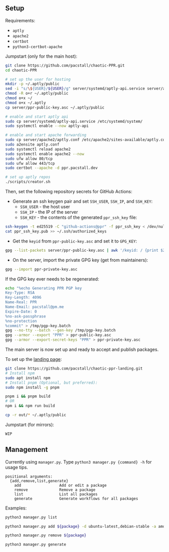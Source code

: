 ## Setup

Requirements:
- `aptly`
- `apache2`
- `certbot`
- `python3-certbot-apache`

Jumpstart (only for the main host):
```bash
git clone https://github.com/pacstall/chaotic-PPR.git
cd chaotic-PPR

# set up the user for hosting
mkdir -p ~/.aptly/public
sed -i "s/\${USER}/${USER}/g" server/systemd/aptly-api.service server/apache2/aptly.conf
chmod -R o+r ~/.aptly/public
chmod o+x ~/
chmod o+x ~/.aptly
cp server/ppr-public-key.asc ~/.aptly/public

# enable and start aptly api
sudo cp server/systemd/aptly-api.service /etc/systemd/system/
sudo systemctl enable --now aptly-api

# enable and start apache forwarding
sudo cp server/apache2/aptly.conf /etc/apache2/sites-available/aptly.conf
sudo a2ensite aptly.conf
sudo systemctl reload apache2
sudo systemctl enable apache2 --now
sudo ufw allow 80/tcp
sudo ufw allow 443/tcp
sudo certbot --apache -d ppr.pacstall.dev

# set up aptly repos
./scripts/creator.sh
```
Then, set the following repository secrets for GitHub Actions:
- Generate an ssh keygen pair and set `SSH_USER`, `SSH_IP`, and `SSH_KEY`:
  - `SSH_USER` - the host user
  - `SSH_IP` - the IP of the server
  - `SSH_KEY` - the contents of the generated `ppr_ssh_key` file:
```bash
ssh-keygen -t ed25519 -C "github-actions@ppr" -f ppr_ssh_key < /dev/null
cat ppr_ssh_key.pub >> ~/.ssh/authorized_keys
```

- Get the `keyid` from `ppr-public-key.asc` and set it to `GPG_KEY`:
```bash
gpg --list-packets server/ppr-public-key.asc | awk '/keyid: / {print $2}'
```

- On the server, import the private GPG key (get from maintainers):
```bash
gpg --import ppr-private-key.asc
```

If the GPG key ever needs to be regenerated:
```bash
echo "%echo Generating PPR PGP key
Key-Type: RSA
Key-Length: 4096
Name-Real: PPR
Name-Email: pacstall@pm.me
Expire-Date: 0
%no-ask-passphrase
%no-protection
%commit" > /tmp/pgp-key.batch
gpg --no-tty --batch --gen-key /tmp/pgp-key.batch
gpg --armor --export "PPR" > ppr-public-key.asc
gpg --armor --export-secret-keys "PPR" > ppr-private-key.asc
```

The main server is now set up and ready to accept and publish packages.

To set up the [landing page](https://github.com/pacstall/chaotic-ppr-landing.git):
```bash
git clone https://github.com/pacstall/chaotic-ppr-landing.git
# Install npm
sudo apt install npm
# Install pnpm (Optional, but preferred):
sudo npm install -g pnpm

pnpm i && pnpm build
# OR
npm i && npm run build

cp -r out/* ~/.aptly/public
```


Jumpstart (for mirrors):
```bash
WIP
```

## Management

Currently using `manager.py`. Type `python3 manager.py {command} -h` for usage tips.
```
positional arguments:
  {add,remove,list,generate}
    add                 Add or edit a package
    remove              Remove a package
    list                List all packages
    generate            Generate workflows for all packages
```

Examples:

```bash
python3 manager.py list

python3 manager.py add ${package} -d ubuntu-latest,debian-stable -a amd64,arm64

python3 manager.py remove ${package}

python3 manager.py generate
```





